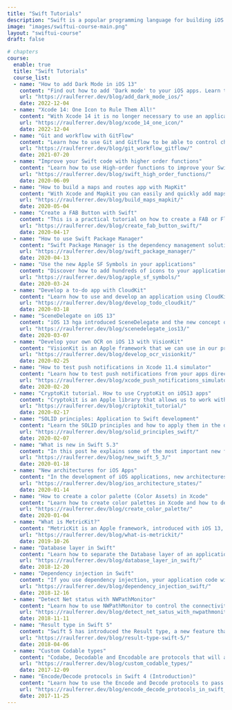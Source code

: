 ```yaml
---
title: "Swift Tutorials"
description: "Swift is a popular programming language for building iOS and macOS apps. Our Swift tutorials are designed for developers of all skill levels and cover the basics to advanced techniques. Learn how to build powerful, interactive apps with clear and concise lessons. Improve your skills and become a proficient Swift developer."
image: "images/swiftui-course-main.png"
layout: "swiftui-course"
draft: false

# chapters
course:
  enable: true
  title: "Swift Tutorials"
  course_list:
  - name: "How to add Dark Mode in iOS 13"
    content: "Find out how to add 'Dark mode' to your iOS apps. Learn to adapt them and use adaptive colors."
    url: "https://raulferrer.dev/blog/add_dark_mode_ios/"
    date: 2022-12-04
  - name: "Xcode 14: One Icon to Rule Them All!"
    content: "With Xcode 14 it is no longer necessary to use an application icon for each of the required sizes (depending on where the icon is to be displayed), only one is required. Let's see how to do it."
    url: "https://raulferrer.dev/blog/xcode_14_one_icon/"
    date: 2022-12-04
  - name: "Git and workflow with GitFlow"
    content: "Learn how to use Git and Gitflow to be able to control changes in the code of your projects. Understand what branch, checkout, clone, or commit mean."
    url: "https://raulferrer.dev/blog/git_workflow_gitflow/"
    date: 2021-07-20
  - name: "Improve your Swift code with higher order functions"
    content: "Learn how to use High-order functions to improve your Swift code. map, compactMap, faltMap, reduce, filter, forEach... will help you in your day to day as an iOS developer."
    url: "https://raulferrer.dev/blog/swift_high_order_functions/"
    date: 2020-06-09
  - name: "How to build a maps and routes app with MapKit"
    content: "With Xcode and Mapkit you can easily and quickly add maps to your applications: see directions, calculate routes... Learn to use this Apple framework."
    url: "https://raulferrer.dev/blog/build_maps_mapkit/"
    date: 2020-05-04
  - name: "Create a FAB Button with Swift"
    content: "This is a practical tutorial on how to create a FAB or Floating Action Button for your applications. Step by step you will be able to create this component and use it to improve the UI of your applications."
    url: "https://raulferrer.dev/blog/create_fab_button_swift/"
    date: 2020-04-17
  - name: "How to use Swift Package Manager"
    content: "Swift Package Manager is the dependency management solution developed by Apple and will compete with Carthage and CocoaPods. In this post I explain how to apply SPM in your projects."
    url: "https://raulferrer.dev/blog/swift_package_manager/"
    date: 2020-04-13
  - name: "Use the new Apple SF Symbols in your applications"
    content: "Discover how to add hundreds of icons to your applications using SF Symbols and how to customize them."
    url: "https://raulferrer.dev/blog/apple_sf_symbols/"
    date: 2020-03-24
  - name: "Develop a to-do app with CloudKit"
    content: "Learn how to use and develop an application using CloudKit as database."
    url: "https://raulferrer.dev/blog/develop_todo_cloudkit/"
    date: 2020-03-18
  - name: "SceneDelegate on iOS 13"
    content: "iOS 13 hga introduced SceneDelegate and the new concept of scene. Here's what this means and how it affects AppleDelegate."
    url: "https://raulferrer.dev/blog/scenedelegate_ios13/"
    date: 2020-03-07
  - name: "Develop your own OCR on iOS 13 with VisionKit"
    content: "VisionKit is an Apple framework that we can use in our projects from iOS 13 and that allows us, for example, to detect text or read barcodes. Learn how to do it in this practical post."
    url: "https://raulferrer.dev/blog/develop_ocr_visionkit/"
    date: 2020-02-25
  - name: "How to test push notifications in Xcode 11.4 simulator"
    content: "Learn how to test push notifications from your apps directly in the iOS simulator. You will simply need XCode 11.4 for it. In this post I explain how to do it."
    url: "https://raulferrer.dev/blog/xcode_push_notifications_simulator/"
    date: 2020-02-20
  - name: "CryptoKit tutorial. How to use CryptoKit on iOS13 apps"
    content: "Cryptokit is an Apple library that allows us to work with encryption in our applications, generate public and private keys... Look in this post at some of its most interesting possibilities."
    url: "https://raulferrer.dev/blog/criptokit_tutorial/"
    date: 2020-02-17
  - name: "SOLID principles: Application to Swift development"
    content: "Learn the SOLID principles and how to apply them in the development of your applications. SOLID principles improve our code, making it cleaner, scalable and testable."
    url: "https://raulferrer.dev/blog/solid_principles_swift/"
    date: 2020-02-07
  - name: "What is new in Swift 5.3"
    content: "In this post he explains some of the most important new features that Swift 5.3 introduces."
    url: "https://raulferrer.dev/blog/new_swift_5_3/"
    date: 2020-01-18
  - name: "New architectures for iOS Apps"
    content: "In the development of iOS applications, new architectures different from those already known are being introduced (MVC, MVVM, VIPER...). One of them is Redux, which we talked about a few months ago. But there are others, like The Composable Architecture or The Elm Architecrure."
    url: "https://raulferrer.dev/blog/ios_architecture_states/"
    date: 2020-01-14
  - name: "How to create a color palette (Color Assets) in Xcode"
    content: "Learn how to create color palettes in Xcode and how to define all the colors in an application in a single point."
    url: "https://raulferrer.dev/blog/create_color_palette/"
    date: 2020-01-04
  - name: "What is MetricKit?"
    content: "MetricKit is an Apple framework, introduced with iOS 13, that allows us to obtain information about battery behavior and application performance."
    url: "https://raulferrer.dev/blog/what-is-metrickit/"
    date: 2019-10-26
  - name: "Database layer in Swift"
    content: "Learn how to separate the Database layer of an application from the rest of the components, so that you can change the type of database used (for example, from CoreData to Realm) without the need for major code changes."
    url: "https://raulferrer.dev/blog/database_layer_in_swift/"
    date: 2018-12-20
  - name: "Dependency injection in Swift"
    content: "If you use dependency injection, your application code will become more decoupled, testable, and scalable. In this post they explained what Dependency Injection is and its types."
    url: "https://raulferrer.dev/blog/dependency_injection_swift/"
    date: 2018-12-16
  - name: "Detect Net status with NWPathMonitor"
    content: "Learn how to use NWPathMonitor to control the connectivity of your application. You will be able to know if there is an Internet connection or not and of what type, without the need for external libraries, thanks to Apple's Network framework."
    url: "https://raulferrer.dev/blog/detect_net_satus_with_nwpathmonitor/"
    date: 2018-11-11
  - name: "Result type in Swift 5"
    content: "Swift 5 has introduced the Result type, a new feature that will allow us to improve error handling in asynchronous APIs."
    url: "https://raulferrer.dev/blog/result-type-swift-5/"
    date: 2018-04-06
  - name: "Custom Codable types"
    content: "Codabe, Decodable and Encodable are protocols that will allow us to work easily with information in JSON format within our applications. Use Custom Keys to be able to modify the name of the JSON parameters."
    url: "https://raulferrer.dev/blog/custom_codable_types/"
    date: 2017-12-09
  - name: "Encode/Decode protocols in Swift 4 (Introduction)"
    content: "Learn how to use the Encode and Decode protocols to pass information in JSON format to a struct or class and vice versa."
    url: "https://raulferrer.dev/blog/encode_decode_protocols_in_swift_4/"
    date: 2017-11-25
---
```

